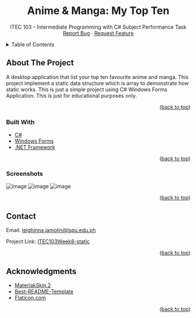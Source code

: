 <div id="top"></div>

  <h1 align="center">Anime & Manga: My Top Ten</h1>

  <p align="center">
    ITEC 103 - Intermediate Programming with C# Subject Performance Task
    <br />
    <a href="https://github.com/leighTOR/ITEC103Week8-static/issuess">Report Bug</a>
    ·
    <a href="https://github.com/leighTOR/ITEC103Week8-static/issuess">Request Feature</a>
  </p>
</div>



<!-- TABLE OF CONTENTS -->
<details>
  <summary>Table of Contents</summary>
  <ol>
    <li>
      <a href="#about-the-project">About The Project</a>
      <ul>
        <li><a href="#built-with">Built With</a></li>
        <li><a href="#screenshots">Screenshots</a></li>
      </ul>
    </li>
    <li><a href="#contact">Contact</a></li>
    <li><a href="#acknowledgments">Acknowledgments</a></li>
  </ol>
</details>



<!-- ABOUT THE PROJECT -->
## About The Project

A desktop application that list your top ten favourite anime and manga. This project implement a static data structure which is array to demonstrate how static works. This is just a simple project using C# Windows Forms Application. This is just for educational purposes only.

<p align="right">(<a href="#top">back to top</a>)</p>



### Built With


* [C#](https://dotnet.microsoft.com/en-us/languages/csharp)
* [Windows Forms](https://docs.microsoft.com/en-us/dotnet/desktop/winforms/?view=netdesktop-6.0)
* [.NET Framework](https://dotnet.microsoft.com/en-us/download/dotnet-framework)


<p align="right">(<a href="#top">back to top</a>)</p>

### Screenshots
![image](https://user-images.githubusercontent.com/98265778/167232242-34fe9c1a-0d2a-47d8-8a12-b16cedc54207.png)
![image](https://user-images.githubusercontent.com/98265778/167232299-6d260364-17de-4bbd-8a79-d4a9814606d2.png)
![image](https://user-images.githubusercontent.com/98265778/167232343-2049ea2d-a650-47e4-8357-bd67950e38a6.png)


<p align="right">(<a href="#top">back to top</a>)</p>


<!-- CONTACT -->
## Contact

Email: [leighinna.jamolin@lspu.edu.ph](mailto:leighinna.jamolin@lspu.edu.ph)

Project Link: [ITEC103Week8-static](https://github.com/leighTOR/ITEC103Week8-static)

<p align="right">(<a href="#top">back to top</a>)</p>



<!-- ACKNOWLEDGMENTS -->
## Acknowledgments

* [MateriakSkin.2](https://www.nuget.org/packages/MaterialSkin.2/)
* [Best-README-Template](https://github.com/othneildrew/Best-README-Template)
* [Flaticon.com](https://www.flaticon.com/)

<p align="right">(<a href="#top">back to top</a>)</p>

